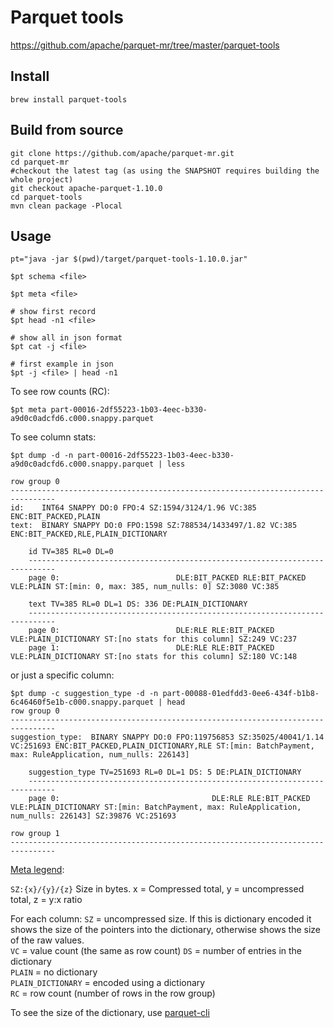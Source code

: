 # Parquet tools

https://github.com/apache/parquet-mr/tree/master/parquet-tools

## Install

`brew install parquet-tools`

##  Build from source

```
git clone https://github.com/apache/parquet-mr.git
cd parquet-mr
#checkout the latest tag (as using the SNAPSHOT requires building the whole project) 
git checkout apache-parquet-1.10.0
cd parquet-tools
mvn clean package -Plocal
```

##  Usage
```
pt="java -jar $(pwd)/target/parquet-tools-1.10.0.jar"

$pt schema <file>

$pt meta <file>

# show first record
$pt head -n1 <file>

# show all in json format
$pt cat -j <file>

# first example in json
$pt -j <file> | head -n1
```

To see row counts (RC):
```
$pt meta part-00016-2df55223-1b03-4eec-b330-a9d0c0adcfd6.c000.snappy.parquet
```

To see column stats:
```
$pt dump -d -n part-00016-2df55223-1b03-4eec-b330-a9d0c0adcfd6.c000.snappy.parquet | less

row group 0
--------------------------------------------------------------------------------
id:    INT64 SNAPPY DO:0 FPO:4 SZ:1594/3124/1.96 VC:385 ENC:BIT_PACKED,PLAIN
text:  BINARY SNAPPY DO:0 FPO:1598 SZ:788534/1433497/1.82 VC:385 ENC:BIT_PACKED,RLE,PLAIN_DICTIONARY

    id TV=385 RL=0 DL=0
    ----------------------------------------------------------------------------
    page 0:                          DLE:BIT_PACKED RLE:BIT_PACKED VLE:PLAIN ST:[min: 0, max: 385, num_nulls: 0] SZ:3080 VC:385

    text TV=385 RL=0 DL=1 DS: 336 DE:PLAIN_DICTIONARY
    ----------------------------------------------------------------------------
    page 0:                          DLE:RLE RLE:BIT_PACKED VLE:PLAIN_DICTIONARY ST:[no stats for this column] SZ:249 VC:237
    page 1:                          DLE:RLE RLE:BIT_PACKED VLE:PLAIN_DICTIONARY ST:[no stats for this column] SZ:180 VC:148
```

or just a specific column:
```
$pt dump -c suggestion_type -d -n part-00088-01edfdd3-0ee6-434f-b1b8-6c46460f5e1b-c000.snappy.parquet | head 
row group 0 
--------------------------------------------------------------------------------
suggestion_type:  BINARY SNAPPY DO:0 FPO:119756853 SZ:35025/40041/1.14 VC:251693 ENC:BIT_PACKED,PLAIN_DICTIONARY,RLE ST:[min: BatchPayment, max: RuleApplication, num_nulls: 226143]

    suggestion_type TV=251693 RL=0 DL=1 DS: 5 DE:PLAIN_DICTIONARY
    ----------------------------------------------------------------------------
    page 0:                                  DLE:RLE RLE:BIT_PACKED VLE:PLAIN_DICTIONARY ST:[min: BatchPayment, max: RuleApplication, num_nulls: 226143] SZ:39876 VC:251693

row group 1 
--------------------------------------------------------------------------------
```

[Meta legend](https://github.com/apache/parquet-mr/tree/master/parquet-tools#meta-legend):

`SZ:{x}/{y}/{z}`	Size in bytes. x = Compressed total, y = uncompressed total, z = y:x ratio

For each column:
`SZ` = uncompressed size. If this is dictionary encoded it shows the size of the pointers into the dictionary, otherwise shows the size of the raw values.  
`VC` = value count (the same as row count) 
`DS` = number of entries in the dictionary  
`PLAIN` = no dictionary  
`PLAIN_DICTIONARY` = encoded using a dictionary  
`RC` = row count (number of rows in the row group)



To see the size of the dictionary, use [parquet-cli](https://github.com/rdblue/parquet-cli)

